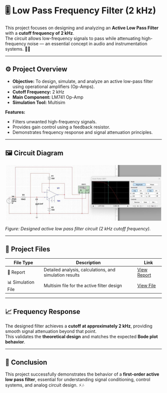 # 🎚️ Low Pass Frequency Filter (2 kHz)

This project focuses on designing and analyzing an **Active Low Pass Filter** with a **cutoff frequency of 2 kHz**.  
The circuit allows low-frequency signals to pass while attenuating high-frequency noise — an essential concept in audio and instrumentation systems. 🎵🔬  

---

## ⚙️ Project Overview  

- **Objective:** To design, simulate, and analyze an active low-pass filter using operational amplifiers (Op-Amps).  
- **Cutoff Frequency:** 2 kHz  
- **Main Component:** LM741 Op-Amp  
- **Simulation Tool:** Multisim  

**Features:**  
- Filters unwanted high-frequency signals.  
- Provides gain control using a feedback resistor.  
- Demonstrates frequency response and signal attenuation principles.  

---

## 🖼️ Circuit Diagram  

<p align="center">
  <img src="Low_Pass_Filter.png" 
       alt="Active Low Pass Filter Circuit" 
       width="500"/>
</p>

*Figure: Designed active low pass filter circuit (2 kHz cutoff frequency).*

---

## 📁 Project Files  

| File Type | Description | Link |
|------------|-------------|------|
| 🧾 Report | Detailed analysis, calculations, and simulation results | [View Report](Low_Pass_Filter_Report.pdf) |
| 📊 Simulation File | Multisim file for the active filter design | [View File](Low_Pass_Filter.ms14) |

---

## 📈 Frequency Response  

The designed filter achieves a **cutoff at approximately 2 kHz**, providing smooth signal attenuation beyond that point.  
This validates the **theoretical design** and matches the expected **Bode plot behavior**.

---

## 🏁 Conclusion  

This project successfully demonstrates the behavior of a **first-order active low pass filter**, essential for understanding signal conditioning, control systems, and analog circuit design. ⚡🎶  
